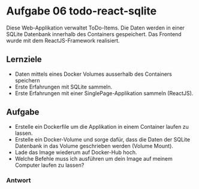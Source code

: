 # Aufgabe 06 todo-react-sqlite

Diese Web-Applikation verwaltet ToDo-Items. Die Daten werden in einer SQLite Datenbank innerhalb des Containers gespeichert.
Das Frontend wurde mit dem ReactJS-Framework realisiert.

## Lernziele
- Daten mittels eines Docker Volumes ausserhalb des Containers speichern
- Erste Erfahrungen mit SQLite sammeln.
- Erste Erfahrungen mit einer SinglePage-Applikation sammeln (ReactJS).

## Aufgabe
- Erstelle ein Dockerfile um die Applikation in einem Container laufen zu lassen.
- Erstelle ein Docker-Volume und sorge dafür, dass die Daten der SQLite Datenbank in das Volume geschrieben werden (Volume Mount).
- Lade das Image wiederum auf Docker-Hub hoch.
- Welche Befehle muss ich ausführen um dein Image auf meinem Computer laufen zu lassen?

### Antwort
